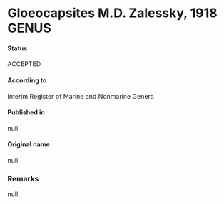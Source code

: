 # Gloeocapsites M.D. Zalessky, 1918 GENUS

#### Status
ACCEPTED

#### According to
Interim Register of Marine and Nonmarine Genera

#### Published in
null

#### Original name
null

### Remarks
null